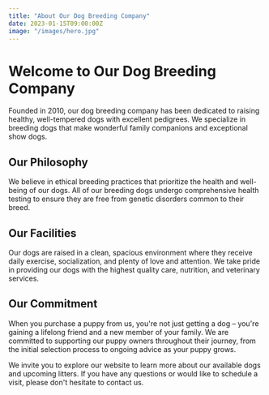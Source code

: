 ```yaml
---
title: "About Our Dog Breeding Company"
date: 2023-01-15T09:00:00Z
image: "/images/hero.jpg"
---
```


# Welcome to Our Dog Breeding Company

Founded in 2010, our dog breeding company has been dedicated to raising healthy, well-tempered dogs with excellent pedigrees. We specialize in breeding dogs that make wonderful family companions and exceptional show dogs.

## Our Philosophy

We believe in ethical breeding practices that prioritize the health and well-being of our dogs. All of our breeding dogs undergo comprehensive health testing to ensure they are free from genetic disorders common to their breed.

## Our Facilities

Our dogs are raised in a clean, spacious environment where they receive daily exercise, socialization, and plenty of love and attention. We take pride in providing our dogs with the highest quality care, nutrition, and veterinary services.

## Our Commitment

When you purchase a puppy from us, you're not just getting a dog – you're gaining a lifelong friend and a new member of your family. We are committed to supporting our puppy owners throughout their journey, from the initial selection process to ongoing advice as your puppy grows.

We invite you to explore our website to learn more about our available dogs and upcoming litters. If you have any questions or would like to schedule a visit, please don't hesitate to contact us. 